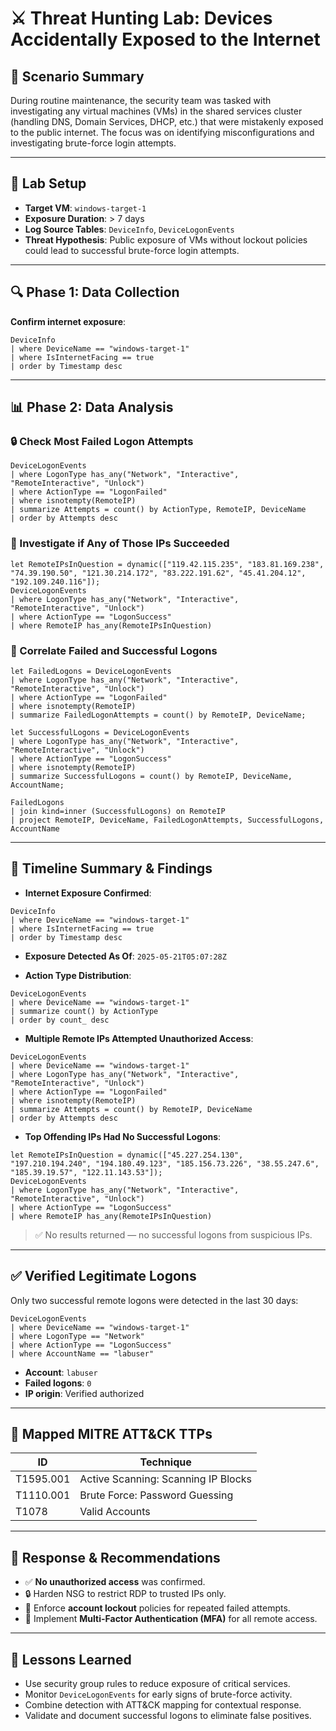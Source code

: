

# ⚔️ Threat Hunting Lab: Devices Accidentally Exposed to the Internet

## 🧪 Scenario Summary

During routine maintenance, the security team was tasked with investigating any virtual machines (VMs) in the shared services cluster (handling DNS, Domain Services, DHCP, etc.) that were mistakenly exposed to the public internet. The focus was on identifying misconfigurations and investigating brute-force login attempts.

---

## 🧭 Lab Setup

- **Target VM**: `windows-target-1`
- **Exposure Duration**: > 7 days
- **Log Source Tables**: `DeviceInfo`, `DeviceLogonEvents`
- **Threat Hypothesis**: Public exposure of VMs without lockout policies could lead to successful brute-force login attempts.

---

## 🔍 Phase 1: Data Collection

**Confirm internet exposure**:
```kql
DeviceInfo
| where DeviceName == "windows-target-1"
| where IsInternetFacing == true
| order by Timestamp desc
```

---

## 📊 Phase 2: Data Analysis

### 🔒 Check Most Failed Logon Attempts
```kql
DeviceLogonEvents
| where LogonType has_any("Network", "Interactive", "RemoteInteractive", "Unlock")
| where ActionType == "LogonFailed"
| where isnotempty(RemoteIP)
| summarize Attempts = count() by ActionType, RemoteIP, DeviceName
| order by Attempts desc
```

### 🎯 Investigate if Any of Those IPs Succeeded
```kql
let RemoteIPsInQuestion = dynamic(["119.42.115.235", "183.81.169.238", "74.39.190.50", "121.30.214.172", "83.222.191.62", "45.41.204.12", "192.109.240.116"]);
DeviceLogonEvents
| where LogonType has_any("Network", "Interactive", "RemoteInteractive", "Unlock")
| where ActionType == "LogonSuccess"
| where RemoteIP has_any(RemoteIPsInQuestion)
```

### 🧠 Correlate Failed and Successful Logons
```kql
let FailedLogons = DeviceLogonEvents
| where LogonType has_any("Network", "Interactive", "RemoteInteractive", "Unlock")
| where ActionType == "LogonFailed"
| where isnotempty(RemoteIP)
| summarize FailedLogonAttempts = count() by RemoteIP, DeviceName;

let SuccessfulLogons = DeviceLogonEvents
| where LogonType has_any("Network", "Interactive", "RemoteInteractive", "Unlock")
| where ActionType == "LogonSuccess"
| where isnotempty(RemoteIP)
| summarize SuccessfulLogons = count() by RemoteIP, DeviceName, AccountName;

FailedLogons
| join kind=inner (SuccessfulLogons) on RemoteIP
| project RemoteIP, DeviceName, FailedLogonAttempts, SuccessfulLogons, AccountName
```

---

## 📌 Timeline Summary & Findings

- **Internet Exposure Confirmed**:
```kql
DeviceInfo
| where DeviceName == "windows-target-1"
| where IsInternetFacing == true
| order by Timestamp desc
```

- **Exposure Detected As Of**: `2025-05-21T05:07:28Z`

- **Action Type Distribution**:
```kql
DeviceLogonEvents
| where DeviceName == "windows-target-1"
| summarize count() by ActionType
| order by count_ desc
```

- **Multiple Remote IPs Attempted Unauthorized Access**:
```kql
DeviceLogonEvents
| where DeviceName == "windows-target-1"
| where LogonType has_any("Network", "Interactive", "RemoteInteractive", "Unlock")
| where ActionType == "LogonFailed"
| where isnotempty(RemoteIP)
| summarize Attempts = count() by RemoteIP, DeviceName
| order by Attempts desc
```

- **Top Offending IPs Had No Successful Logons**:
```kql
let RemoteIPsInQuestion = dynamic(["45.227.254.130", "197.210.194.240", "194.180.49.123", "185.156.73.226", "38.55.247.6", "185.39.19.57", "122.11.143.53"]);
DeviceLogonEvents
| where LogonType has_any("Network", "Interactive", "RemoteInteractive", "Unlock")
| where ActionType == "LogonSuccess"
| where RemoteIP has_any(RemoteIPsInQuestion)
```
> ✅ No results returned — no successful logons from suspicious IPs.

---

## ✅ Verified Legitimate Logons

Only two successful remote logons were detected in the last 30 days:

```kql
DeviceLogonEvents
| where DeviceName == "windows-target-1"
| where LogonType == "Network"
| where ActionType == "LogonSuccess"
| where AccountName == "labuser"
```

- **Account**: `labuser`  
- **Failed logons**: `0`  
- **IP origin**: Verified authorized

---

## 🔐 Mapped MITRE ATT&CK TTPs

| ID          | Technique                                 |
|-------------|--------------------------------------------|
| T1595.001   | Active Scanning: Scanning IP Blocks       |
| T1110.001   | Brute Force: Password Guessing            |
| T1078       | Valid Accounts                            |

---

## 🧯 Response & Recommendations

- ✅ **No unauthorized access** was confirmed.
- 🔒 Harden NSG to restrict RDP to trusted IPs only.
- 🔐 Enforce **account lockout** policies for repeated failed attempts.
- 🔐 Implement **Multi-Factor Authentication (MFA)** for all remote access.

---

## 🧠 Lessons Learned

- Use security group rules to reduce exposure of critical services.
- Monitor `DeviceLogonEvents` for early signs of brute-force activity.
- Combine detection with ATT&CK mapping for contextual response.
- Validate and document successful logons to eliminate false positives.
